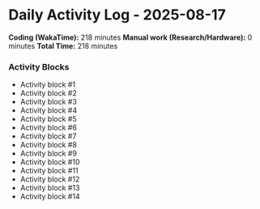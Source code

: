 # Daily Activity Log - 2025-08-17

**Coding (WakaTime):** 218 minutes
**Manual work (Research/Hardware):** 0 minutes
**Total Time:** 218 minutes

### Activity Blocks
- Activity block #1
- Activity block #2
- Activity block #3
- Activity block #4
- Activity block #5
- Activity block #6
- Activity block #7
- Activity block #8
- Activity block #9
- Activity block #10
- Activity block #11
- Activity block #12
- Activity block #13
- Activity block #14

